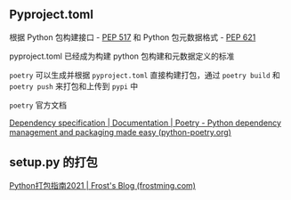 ## Pyproject.toml

根据 Python 包构建接口 - [PEP 517](https://www.python.org/dev/peps/pep-0517/) 和 Python 包元数据格式 - [PEP 621](https://www.python.org/dev/peps/pep-0621/)

pyproject.toml 已经成为构建 python 包构建和元数据定义的标准

`poetry` 可以生成并根据 `pyproject.toml` 直接构建打包，通过 `poetry build` 和 `poetry push` 来打包和上传到 `pypi` 中

`poetry` 官方文档

[Dependency specification | Documentation | Poetry - Python dependency management and packaging made easy (python-poetry.org)](https://python-poetry.org/docs/dependency-specification/)

## setup.py 的打包

[Python打包指南2021 | Frost's Blog (frostming.com)](https://frostming.com/2020/12-25/python-packaging/)